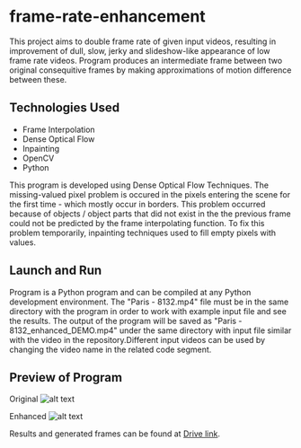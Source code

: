 # frame-rate-enhancement

This project aims to double frame rate of given input videos, resulting in improvement of dull, slow, jerky and slideshow-like appearance of low frame rate videos. Program produces an intermediate frame between two original consequitive frames by making approximations of motion difference between these. 

## Technologies Used

- Frame Interpolation
- Dense Optical Flow
- Inpainting
- OpenCV
- Python

This program is developed using Dense Optical Flow Techniques. The missing-valued pixel problem is occured in the pixels entering the scene for the first time - which mostly occur in borders. This problem occurred because of objects / object parts that did not exist in the
the previous frame could not be predicted by the frame interpolating function. To fix this problem temporarily, inpainting techniques used to fill empty pixels with values. 


## Launch and Run
Program is a Python program and can be compiled at any Python development environment. The "Paris - 8132.mp4" file must be in the same directory with the program in order to work with example input file and see the results. The output of the program will be saved as "Paris - 8132_enhanced_DEMO.mp4" under the same directory with input file similar with the video in the repository.Different input videos can be used by changing the video name in the related code segment.

## Preview of Program
Original
![alt text](https://github.com/isilsukorkmaz/frame-rate-enhancement/blob/main/original.gif "Original")

Enhanced
![alt text](https://github.com/isilsukorkmaz/frame-rate-enhancement/blob/main/enhanced.gif "Enhanced")

Results and generated frames can be found at [Drive link](https://drive.google.com/drive/u/0/folders/1J_XbfNyOSfYFTetqcm-HAedSk4tgoZ7V).
